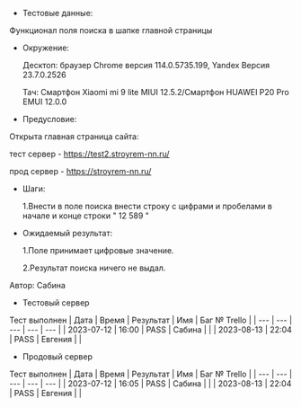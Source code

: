 * Тестовые данные:

 Функционал поля поиска в шапке главной страницы
 
* Окружение: 

	Десктоп: браузер Chrome версия 114.0.5735.199, Yandex Версия 23.7.0.2526
	
	Тач: Cмартфон Xiaomi mi 9 lite MIUI 12.5.2/Cмартфон HUAWEI P20 Pro EMUI 12.0.0
 
* Предусловие:

 Открыта главная страница сайта:
 
 тест сервер - https://test2.stroyrem-nn.ru/ 
 
 прод сервер - https://stroyrem-nn.ru/

* Шаги:

  1.Внести в поле поиска внести строку с цифрами и пробелами в начале и конце строки " 12 589 "

* Ожидаемый результат:

  1.Поле принимает цифровые значение.
  
  2.Результат поиска ничего не выдал.


Автор: Сабина

* Тестовый сервер 

Тест выполнен
| Дата | Время | Результат | Имя | Баг № Trello |
| --- | --- | --- | --- | --- |
| 2023-07-12 | 16:00 | PASS | Сабина |   | 
| 2023-08-13 | 22:04 | PASS | Евгения |   | 

* Продовый сервер

Тест выполнен
| Дата | Время | Результат | Имя | Баг № Trello |
| --- | --- | --- | --- | --- |
| 2023-07-12 | 16:05 | PASS | Сабина |   | 
| 2023-08-13 | 22:04 | PASS | Евгения |   | 
